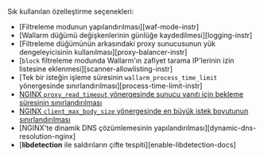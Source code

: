 Sık kullanılan özelleştirme seçenekleri:

* [Filtreleme modunun yapılandırılması][waf-mode-instr]
* [Wallarm düğümü değişkenlerinin günlüğe kaydedilmesi][logging-instr]
* [Filtreleme düğümünün arkasındaki proxy sunucusunun yük dengeleyicisinin kullanılması][proxy-balancer-instr]
* [`block` filtreleme modunda Wallarm'ın zafiyet tarama IP'lerinin izin listesine eklenmesi][scanner-allowlisting-instr]
* [Tek bir isteğin işleme süresinin `wallarm_process_time_limit` yönergesinde sınırlandırılması][process-time-limit-instr]
* [NGINX `proxy_read_timeout` yönergesinde sunucu yanıtı için bekleme süresinin sınırlandırılması](https://nginx.org/en/docs/http/ngx_http_proxy_module.html#proxy_read_timeout)
* [NGINX `client_max_body_size` yönergesinde en büyük istek boyutunun sınırlandırılması](https://nginx.org/en/docs/http/ngx_http_core_module.html#client_max_body_size)
* [NGINX'te dinamik DNS çözümlemesinin yapılandırılması][dynamic-dns-resolution-nginx]
* [**libdetection** ile saldırıların çifte tespiti][enable-libdetection-docs]